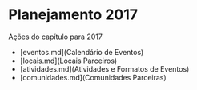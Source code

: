 # Planejamento 2017
Ações do capítulo para 2017

* [eventos.md](Calendário de Eventos)
* [locais.md](Locais Parceiros)
* [atividades.md](Atividades e Formatos de Eventos)
* [comunidades.md](Comunidades Parceiras)